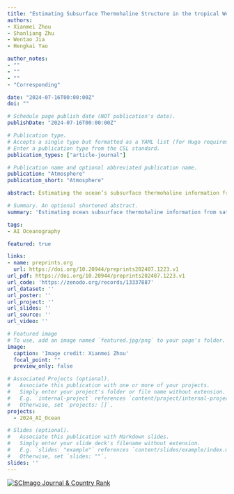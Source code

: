 ```yaml
---
title: "Estimating Subsurface Thermohaline Structure in the tropical Western Pacific using DO-ResNet model"
authors:
- Xianmei Zhou
- Shanliang Zhu
- Wentao Jia
- Hengkai Yao

author_notes:
- ""
- ""
- ""
- "Corresponding"

date: "2024-07-16T00:00:00Z"
doi: ""

# Schedule page publish date (NOT publication's date).
publishDate: "2024-07-16T00:00:00Z"

# Publication type.
# Accepts a single type but formatted as a YAML list (for Hugo requirements).
# Enter a publication type from the CSL standard.
publication_types: ["article-journal"]

# Publication name and optional abbreviated publication name.
publication: "Atmosphere"
publication_short: "Atmosphere"

abstract: Estimating the ocean’s subsurface thermohaline information from satellite measurements is essential for understanding ocean dynamics and El Niño phenomenon. This paper proposes an improved double-output Residual Neural Network (DO-ResNet) model to concurrently estimate the subsurface temperature (ST) and subsurface salinity (SS) in the tropical Western Pacific using multi-source remote sensing data, including sea surface temperature (SST), sea surface salinity (SSS), sea surface height anomaly (SSHA), sea surface wind (SSW), and geographical information (including longitude and latitude). In the model experiment, Argo data were used to train and validate the model, and the root mean square error (RMSE), normalized root mean square error (NRMSE) and coefficient of determination (R²) were employed to evaluate the model's performance. The results showed that the sea surface parameters selected in this study have a positive effect on the estimation process, and the average RMSE and R² values for estimating ST (SS) by the proposed model are 0.34 "°C " (0.05 psu) and 0.91 (0.95), respectively. Under the data conditions considered in this study, DO-ResNet demonstrates superior performance relative to the extreme gradient boosting model, random forest model, and artificial neural network model. Additionally, this study evaluates the model’s accuracy by comparing its estimations of ST and SS across different depths with Argo data, demonstrating the model's ability to effectively capture the most spatial features, and by comparing NRMSE across different depths and seasons, the model demonstrates strong adaptability to seasonal variations. In conclusion, this research introduces a novel artificial intelligence technique for estimating ST and SS in the tropical Western Pacific Ocean.

# Summary. An optional shortened abstract.
summary: 'Estimating ocean subsurface thermohaline information from satellite data is vital for understanding ocean dynamics and El Niño. This paper presents a double-output Residual Neural Network (DO-ResNet) to estimate ocean subsurface temperature (OST) and salinity (OSS) in the tropical Western Pacific using multi-source remote sensing data. The model, trained and validated with Argo data, shows strong performance, with average RMSE and R² values of 0.34°C (0.05 psu) and 0.91 (0.95) for OST (OSS). DO-ResNet outperforms other models, effectively capturing spatial features and displaying strong seasonal adaptability. This research introduces a new AI method for estimating OST and OSS.'

tags:
- AI Oceanography

featured: true

links:
- name: preprints.org
  url: https://doi.org/10.20944/preprints202407.1223.v1
url_pdf: https://doi.org/10.20944/preprints202407.1223.v1
url_code: 'https://zenodo.org/records/13337887'
url_dataset: ''
url_poster: ''
url_project: ''
url_slides: ''
url_source: ''
url_video: ''

# Featured image
# To use, add an image named `featured.jpg/png` to your page's folder. 
image:
  caption: 'Image credit: Xianmei Zhou'
  focal_point: ""
  preview_only: false

# Associated Projects (optional).
#   Associate this publication with one or more of your projects.
#   Simply enter your project's folder or file name without extension.
#   E.g. `internal-project` references `content/project/internal-project/index.md`.
#   Otherwise, set `projects: []`.
projects: 
  - 2024_AI_Ocean

# Slides (optional).
#   Associate this publication with Markdown slides.
#   Simply enter your slide deck's filename without extension.
#   E.g. `slides: "example"` references `content/slides/example/index.md`.
#   Otherwise, set `slides: ""`.
slides: ''
---
```


<a href="https://www.scimagojr.com/journalsearch.php?q=15838&amp;tip=sid&amp;exact=no" title="SCImago Journal &amp; Country Rank"><img border="0" src="https://www.scimagojr.com/journal_img.php?id=15838" alt="SCImago Journal &amp; Country Rank"  /></a>
